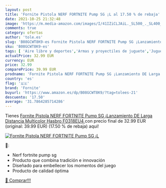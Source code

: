 ```yaml
---
layout: post
title: 'Fornite Pistola NERF FORTNITE Pump SG ¡L al 17.50 % de rebaja'
date: 2021-10-25 21:32:48
image: 'https://m.media-amazon.com/images/I/41IZiCLJAiL._SL500_._SL400_.jpg'
comments: true
category: ofertas
author: 'tole.es'
slug: 'B08GCWT8K9-es Fornite Pistola NERF FORTNITE Pump SG ¡Lanzamiento DE...'
sku: 'B08GCWT8K9-es'
tags: [ 'Aire libre y deportes','Armas y proyectiles de juguete','Juguetes','Juguetes y juegos','fornite','hasbro','nerf', ]
actualPrice: 32.99 EUR
currency: EUR
price: 32.99
comparePrice: 39.99 EUR
prodname: 'Fornite Pistola NERF FORTNITE Pump SG ¡Lanzamiento DE Larga Distancia  Multicolor  Hasbro F0318EU4 '
country: 'es'
flag: '🇪🇸'
brand: 'Fornite'
buyurl: 'https://www.amazon.es/dp/B08GCWT8K9/?tag=tolees-21'
descuento: '17.50'
average: '31.7864285714286'
---
```


Tienes [Fornite Pistola NERF FORTNITE Pump SG ¡Lanzamiento DE Larga Distancia  Multicolor  Hasbro F0318EU4 ](https://www.amazon.es/dp/B08GCWT8K9/?tag=tolees-21) con precio final de  32.99 EUR (original: 39.99 EUR) (17.50 %  de rebaja) aqui!

[![Fornite Pistola NERF FORTNITE Pump SG ¡L](https://m.media-amazon.com/images/I/41IZiCLJAiL._SL500_._SL400_.jpg)](https://www.amazon.es/dp/B08GCWT8K9/?tag=tolees-21)

🔎:

- Nerf fortnite pump sg
- Producto que combina tradición e innovación
- Diseñado para embellecer los momentos del juego
- Producto de calidad óptima

[🛒 Comprar!!!](https://www.amazon.es/dp/B08GCWT8K9/?tag=tolees-21)
